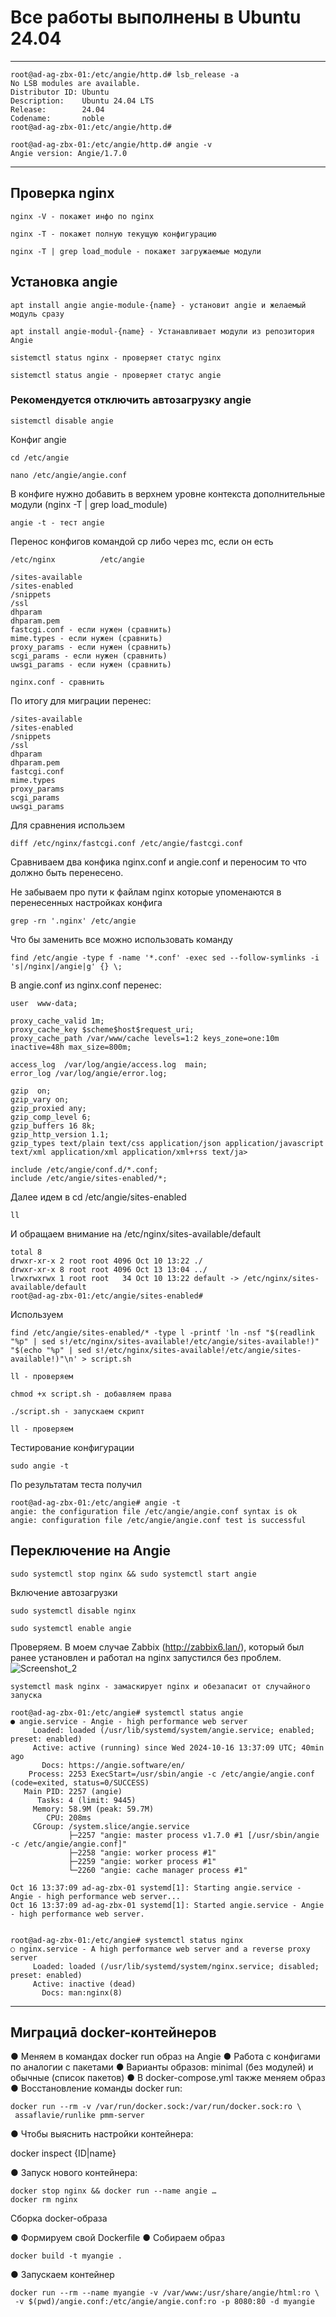 # Все работы выполнены в Ubuntu 24.04
--------------------------------------------------------------------------------------------------------
```
root@ad-ag-zbx-01:/etc/angie/http.d# lsb_release -a
No LSB modules are available.
Distributor ID: Ubuntu
Description:    Ubuntu 24.04 LTS
Release:        24.04
Codename:       noble
root@ad-ag-zbx-01:/etc/angie/http.d#
```
```
root@ad-ag-zbx-01:/etc/angie/http.d# angie -v
Angie version: Angie/1.7.0
```
--------------------------------------------------------------------------------------------------------
## Проверка nginx 
```
nginx -V - покажет инфо по nginx

nginx -T - покажет полную текущую конфигурацию 

nginx -T | grep load_module - покажет загружаемые модули
```

## Установка angie
```
apt install angie angie-module-{name} - установит angie и желаемый модуль сразу 
```
```
apt install angie-modul-{name} - Устанавливает модули из репозитория Angie
```
```
sistemctl status nginx - проверяет статус nginx
```
```
sistemctl status angie - проверяет статус angie
```

### Рекомендуется отключить автозагрузку angie 
```
sistemctl disable angie
```

Конфиг angie 
```
cd /etc/angie
```
```
nano /etc/angie/angie.conf
```
В конфиге нужно добавить в верхнем уровне контекста дополнительные модули (nginx -T | grep load_module)
```
angie -t - тест angie
```


Перенос конфигов командой cp либо через mc, если он есть
```
/etc/nginx   		/etc/angie 

/sites-available
/sites-enabled
/snippets
/ssl 
dhparam
dhparam.pem
fastcgi.conf - если нужен (сравнить)
mime.types - если нужен (сравнить)
proxy_params - если нужен (сравнить)
scgi_params - если нужен (сравнить)
uwsgi_params - если нужен (сравнить)

nginx.conf - сравнить
```

По итогу для миграции перенес:
```
/sites-available
/sites-enabled
/snippets
/ssl 
dhparam
dhparam.pem
fastcgi.conf
mime.types
proxy_params
scgi_params
uwsgi_params
```
Для сравнения использем 
```
diff /etc/nginx/fastcgi.conf /etc/angie/fastcgi.conf
```

Сравниваем два конфика nginx.conf и angie.conf и переносим то что должно быть перенесено. 

Не забываем про пути к файлам nginx которые упоменаются в перенесенных настройках конфига
```
grep -rn '.nginx' /etc/angie
```
Что бы заменить все можно использовать команду 
```
find /etc/angie -type f -name '*.conf' -exec sed --follow-symlinks -i 's|/nginx|/angie|g' {} \;
```

В angie.conf из nginx.conf перенес: 
```
user  www-data;
```
```
proxy_cache_valid 1m;
proxy_cache_key $scheme$host$request_uri;
proxy_cache_path /var/www/cache levels=1:2 keys_zone=one:10m inactive=48h max_size=800m;
```
```
access_log  /var/log/angie/access.log  main;
error_log /var/log/angie/error.log;
```
```
gzip  on;
gzip_vary on;
gzip_proxied any;
gzip_comp_level 6;
gzip_buffers 16 8k;
gzip_http_version 1.1;
gzip_types text/plain text/css application/json application/javascript text/xml application/xml application/xml+rss text/ja>
```
```
include /etc/angie/conf.d/*.conf;
include /etc/angie/sites-enabled/*;
```

Далее идем в cd /etc/angie/sites-enabled 
```
ll
```
И обращаем внимание на /etc/nginx/sites-available/default
```
total 8
drwxr-xr-x 2 root root 4096 Oct 10 13:22 ./
drwxr-xr-x 8 root root 4096 Oct 13 13:04 ../
lrwxrwxrwx 1 root root   34 Oct 10 13:22 default -> /etc/nginx/sites-available/default
root@ad-ag-zbx-01:/etc/angie/sites-enabled#
```
Используем 
```
find /etc/angie/sites-enabled/* -type l -printf 'ln -nsf "$(readlink "%p" | sed s!/etc/nginx/sites-available!/etc/angie/sites-available!)" "$(echo "%p" | sed s!/etc/nginx/sites-available!/etc/angie/sites-available!)"\n' > script.sh
```
```
ll - проверяем 
```
```
chmod +x script.sh - добавляем права 
```
```
./script.sh - запускаем скрипт
```
```
ll - проверяем
```

Тестирование конфигурации
```
sudo angie -t
```
По результатам теста получил 
```
root@ad-ag-zbx-01:/etc/angie# angie -t
angie: the configuration file /etc/angie/angie.conf syntax is ok
angie: configuration file /etc/angie/angie.conf test is successful
```

## Переключение на Angie
```
sudo systemctl stop nginx && sudo systemctl start angie
```

Включение автозагрузки
```
sudo systemctl disable nginx
```
```
sudo systemctl enable angie
```
Проверяем. В моем случае Zabbix (http://zabbix6.lan/), который был ранее установлен и работал на nginx запустился без проблем. 
![Screenshot_2](https://github.com/user-attachments/assets/a90a1121-a52a-4845-b357-0c3dcc054494)

```
systemctl mask nginx - замаскирует nginx и обезапасит от случайного запуска 
```
```
root@ad-ag-zbx-01:/etc/angie# systemctl status angie
● angie.service - Angie - high performance web server
     Loaded: loaded (/usr/lib/systemd/system/angie.service; enabled; preset: enabled)
     Active: active (running) since Wed 2024-10-16 13:37:09 UTC; 40min ago
       Docs: https://angie.software/en/
    Process: 2253 ExecStart=/usr/sbin/angie -c /etc/angie/angie.conf (code=exited, status=0/SUCCESS)
   Main PID: 2257 (angie)
      Tasks: 4 (limit: 9445)
     Memory: 58.9M (peak: 59.7M)
        CPU: 208ms
     CGroup: /system.slice/angie.service
             ├─2257 "angie: master process v1.7.0 #1 [/usr/sbin/angie -c /etc/angie/angie.conf]"
             ├─2258 "angie: worker process #1"
             ├─2259 "angie: worker process #1"
             └─2260 "angie: cache manager process #1"

Oct 16 13:37:09 ad-ag-zbx-01 systemd[1]: Starting angie.service - Angie - high performance web server...
Oct 16 13:37:09 ad-ag-zbx-01 systemd[1]: Started angie.service - Angie - high performance web server.


root@ad-ag-zbx-01:/etc/angie# systemctl status nginx
○ nginx.service - A high performance web server and a reverse proxy server
     Loaded: loaded (/usr/lib/systemd/system/nginx.service; disabled; preset: enabled)
     Active: inactive (dead)
       Docs: man:nginx(8)
```


--------------------------------------------------------------------------------------------------------

## Миграциā docker-контейнеров

● Меняем в командах docker run образ на Angie
● Работа с конфигами по аналогии с пакетами
● Варианты образов: minimal (без модулей) и обычные (список пакетов)
● В docker-compose.yml также меняем образ
● Восстановление команды docker run:
```
docker run --rm -v /var/run/docker.sock:/var/run/docker.sock:ro \
 assaflavie/runlike pmm-server
 ```
● Чтобы выяснить настройки контейнера:

docker inspect {ID|name}

● Запуск нового контейнера:
```
docker stop nginx && docker run --name angie …
docker rm nginx
```
Сборка docker-образа

● Формируем свой Dockerfile
● Собираем образ
```
docker build -t myangie .
```
● Запускаем контейнер
```
docker run --rm --name myangie -v /var/www:/usr/share/angie/html:ro \
 -v $(pwd)/angie.conf:/etc/angie/angie.conf:ro -p 8080:80 -d myangie
```

